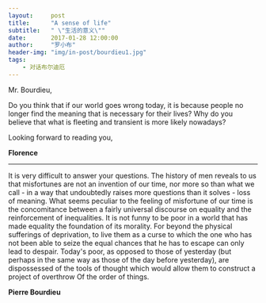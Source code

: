 ```yaml
---
layout:     post
title:      "A sense of life"
subtitle:   " \"生活的意义\""
date:       2017-01-28 12:00:00
author:     "罗小布"
header-img: "img/in-post/bourdieu1.jpg"
tags:
    - 对话布尔迪厄
---
```

	 	
Mr. Bourdieu,

Do you think that if our world goes wrong today, it is because people no longer find the meaning that is necessary for their lives? Why do you believe that what is fleeting and transient is more likely nowadays?

Looking forward to reading you,

**Florence**

---

It is very difficult to answer your questions. The history of men reveals to us that misfortunes are not an invention of our time, nor more so than what we call - in a way that undoubtedly raises more questions than it solves - loss of meaning. What seems peculiar to the feeling of misfortune of our time is the concomitance between a fairly universal discourse on equality and the reinforcement of inequalities. It is not funny to be poor in a world that has made equality the foundation of its morality. For beyond the physical sufferings of deprivation, to live them as a curse to which the one who has not been able to seize the equal chances that he has to escape can only lead to despair. Today's poor, as opposed to those of yesterday (but perhaps in the same way as those of the day before yesterday), are dispossessed of the tools of thought which would allow them to construct a project of overthrow Of the order of things.

**Pierre Bourdieu**